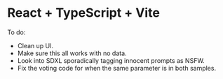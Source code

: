 # React + TypeScript + Vite

To do:

- Clean up UI.
- Make sure this all works with no data.
- Look into SDXL sporadically tagging innocent prompts as NSFW.
- Fix the voting code for when the same parameter is in both samples.
